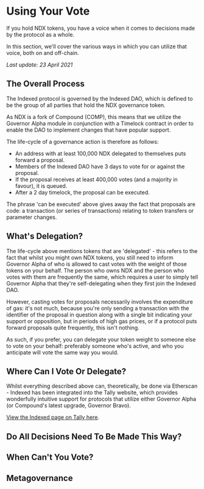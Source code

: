 # Using Your Vote

If you hold NDX tokens, you have a voice when it comes to decisions made by the protocol as a whole.

In this section, we'll cover the various ways in which you can utilize that voice, both on and off-chain.

_Last update: 23 April 2021_

## The Overall Process

The Indexed protocol is governed by the Indexed DAO, which is defined to be the group of all parties that hold the NDX governance token.

As NDX is a fork of Compound (COMP), this means that we utilize the Governor Alpha module in conjunction with a Timelock contract in order to enable the DAO to implement changes that have popular support.

The life-cycle of a governance action is therefore as follows:

* An address with at least 100,000 NDX delegated to themselves puts forward a proposal.
* Members of the Indexed DAO have 3 days to vote for or against the proposal.
* If the proposal receives at least 400,000 votes (and a majority in favour), it is queued.
* After a 2 day timelock, the proposal can be executed.

The phrase 'can be executed' above gives away the fact that proposals are code: a transaction (or series of transactions) relating to token transfers or parameter changes.

## What's Delegation?

The life-cycle above mentions tokens that are 'delegated' - this refers to the fact that whilst you might own NDX tokens, you still need to inform Governor Alpha of who is allowed to cast votes with the weight of those tokens on your behalf. The person who owns NDX and the person who votes with them are frequently the same, which requires a user to simply tell Governor Alpha that they're self-delegating when they first join the Indexed DAO.

However, casting votes for proposals necessarily involves the expenditure of gas: it's not much, because you're only sending a transaction with the identifier of the proposal in question along with a single bit indicating your support or opposition, but in periods of high gas prices, or if a protocol puts forward proposals quite frequently, this isn't nothing.

As such, if you prefer, you can delegate your token weight to someone else to vote on your behalf: preferably someone who's active, and who you anticipate will vote the same way you would.

## Where Can I Vote Or Delegate?

Whilst everything described above can, theoretically, be done via Etherscan - Indexed has been integrated into the Tally website, which provides wonderfully intuitive support for protocols that utilize either Governor Alpha (or Compound's latest upgrade, Governor Bravo).

[View the Indexed page on Tally here](https://www.withtally.com/governance/indexed).


## Do All Decisions Need To Be Made This Way?

## When Can't You Vote?

## Metagovernance
